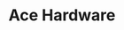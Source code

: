 ---
title: "Ace Hardware"
url: /atlanta/ace-hardware-north-druid-hills-road-northeast/
shop: Baumarkt
---